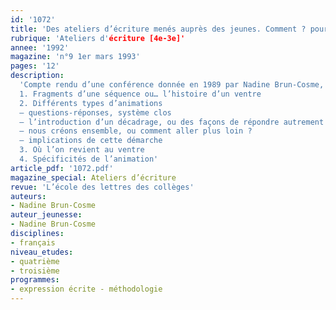 ```yaml
---
id: '1072'
title: 'Des ateliers d’écriture menés auprès des jeunes. Comment ? pourquoi ?'
rubrique: 'Ateliers d'écriture [4e-3e]'
annee: '1992'
magazine: 'n°9 1er mars 1993'
pages: '12'
description: 
  'Compte rendu d’une conférence donnée en 1989 par Nadine Brun-Cosme, auteur de livres pour la jeunesse et animatrice d’ateliers d’écriture : « Faire écrire les jeunes pour les faire lire »…
  1. Fragments d’une séquence ou… l’histoire d’un ventre
  2. Différents types d’animations
  – questions-réponses, système clos
  – l’introduction d’un décadrage, ou des façons de répondre autrement
  – nous créons ensemble, ou comment aller plus loin ?
  – implications de cette démarche
  3. Où l’on revient au ventre
  4. Spécificités de l’animation'
article_pdf: '1072.pdf'
magazine_special: Ateliers d’écriture
revue: 'L’école des lettres des collèges'
auteurs:
- Nadine Brun-Cosme
auteur_jeunesse:
- Nadine Brun-Cosme
disciplines:
- français
niveau_etudes:
- quatrième
- troisième
programmes:
- expression écrite - méthodologie
---
```

